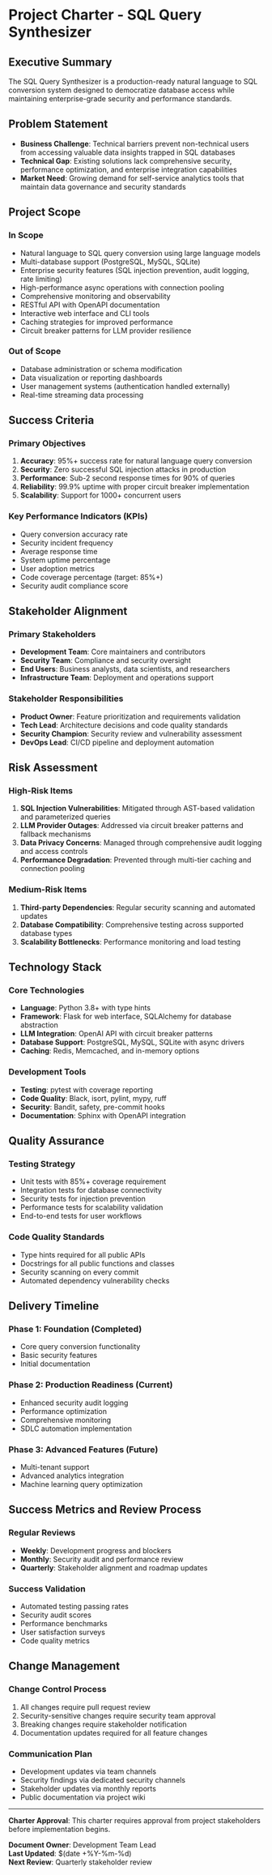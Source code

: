 # Project Charter - SQL Query Synthesizer

## Executive Summary
The SQL Query Synthesizer is a production-ready natural language to SQL conversion system designed to democratize database access while maintaining enterprise-grade security and performance standards.

## Problem Statement
- **Business Challenge**: Technical barriers prevent non-technical users from accessing valuable data insights trapped in SQL databases
- **Technical Gap**: Existing solutions lack comprehensive security, performance optimization, and enterprise integration capabilities
- **Market Need**: Growing demand for self-service analytics tools that maintain data governance and security standards

## Project Scope

### In Scope
- Natural language to SQL query conversion using large language models
- Multi-database support (PostgreSQL, MySQL, SQLite)
- Enterprise security features (SQL injection prevention, audit logging, rate limiting)
- High-performance async operations with connection pooling
- Comprehensive monitoring and observability
- RESTful API with OpenAPI documentation
- Interactive web interface and CLI tools
- Caching strategies for improved performance
- Circuit breaker patterns for LLM provider resilience

### Out of Scope
- Database administration or schema modification
- Data visualization or reporting dashboards
- User management systems (authentication handled externally)
- Real-time streaming data processing

## Success Criteria

### Primary Objectives
1. **Accuracy**: 95%+ success rate for natural language query conversion
2. **Security**: Zero successful SQL injection attacks in production
3. **Performance**: Sub-2 second response times for 90% of queries
4. **Reliability**: 99.9% uptime with proper circuit breaker implementation
5. **Scalability**: Support for 1000+ concurrent users

### Key Performance Indicators (KPIs)
- Query conversion accuracy rate
- Security incident frequency
- Average response time
- System uptime percentage
- User adoption metrics
- Code coverage percentage (target: 85%+)
- Security audit compliance score

## Stakeholder Alignment

### Primary Stakeholders
- **Development Team**: Core maintainers and contributors
- **Security Team**: Compliance and security oversight
- **End Users**: Business analysts, data scientists, and researchers
- **Infrastructure Team**: Deployment and operations support

### Stakeholder Responsibilities
- **Product Owner**: Feature prioritization and requirements validation
- **Tech Lead**: Architecture decisions and code quality standards
- **Security Champion**: Security review and vulnerability assessment
- **DevOps Lead**: CI/CD pipeline and deployment automation

## Risk Assessment

### High-Risk Items
1. **SQL Injection Vulnerabilities**: Mitigated through AST-based validation and parameterized queries
2. **LLM Provider Outages**: Addressed via circuit breaker patterns and fallback mechanisms
3. **Data Privacy Concerns**: Managed through comprehensive audit logging and access controls
4. **Performance Degradation**: Prevented through multi-tier caching and connection pooling

### Medium-Risk Items
1. **Third-party Dependencies**: Regular security scanning and automated updates
2. **Database Compatibility**: Comprehensive testing across supported database types
3. **Scalability Bottlenecks**: Performance monitoring and load testing

## Technology Stack

### Core Technologies
- **Language**: Python 3.8+ with type hints
- **Framework**: Flask for web interface, SQLAlchemy for database abstraction
- **LLM Integration**: OpenAI API with circuit breaker patterns
- **Database Support**: PostgreSQL, MySQL, SQLite with async drivers
- **Caching**: Redis, Memcached, and in-memory options

### Development Tools
- **Testing**: pytest with coverage reporting
- **Code Quality**: Black, isort, pylint, mypy, ruff
- **Security**: Bandit, safety, pre-commit hooks
- **Documentation**: Sphinx with OpenAPI integration

## Quality Assurance

### Testing Strategy
- Unit tests with 85%+ coverage requirement
- Integration tests for database connectivity
- Security tests for injection prevention
- Performance tests for scalability validation
- End-to-end tests for user workflows

### Code Quality Standards
- Type hints required for all public APIs
- Docstrings for all public functions and classes
- Security scanning on every commit
- Automated dependency vulnerability checks

## Delivery Timeline

### Phase 1: Foundation (Completed)
- Core query conversion functionality
- Basic security features
- Initial documentation

### Phase 2: Production Readiness (Current)
- Enhanced security audit logging
- Performance optimization
- Comprehensive monitoring
- SDLC automation implementation

### Phase 3: Advanced Features (Future)
- Multi-tenant support
- Advanced analytics integration
- Machine learning query optimization

## Success Metrics and Review Process

### Regular Reviews
- **Weekly**: Development progress and blockers
- **Monthly**: Security audit and performance review
- **Quarterly**: Stakeholder alignment and roadmap updates

### Success Validation
- Automated testing passing rates
- Security audit scores
- Performance benchmarks
- User satisfaction surveys
- Code quality metrics

## Change Management

### Change Control Process
1. All changes require pull request review
2. Security-sensitive changes require security team approval
3. Breaking changes require stakeholder notification
4. Documentation updates required for all feature changes

### Communication Plan
- Development updates via team channels
- Security findings via dedicated security channels
- Stakeholder updates via monthly reports
- Public documentation via project wiki

---

**Charter Approval**: This charter requires approval from project stakeholders before implementation begins.

**Document Owner**: Development Team Lead  
**Last Updated**: $(date +%Y-%m-%d)  
**Next Review**: Quarterly stakeholder review